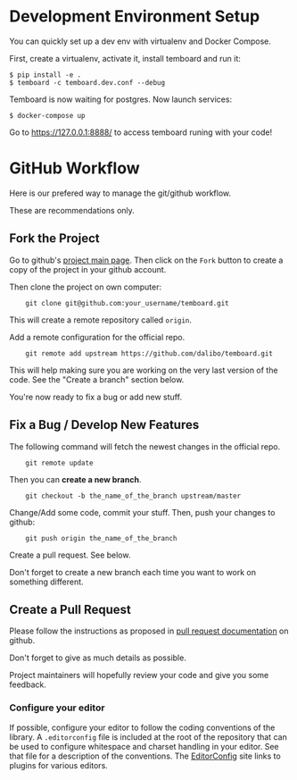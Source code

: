# Development Environment Setup

You can quickly set up a dev env with virtualenv and Docker Compose.

First, create a virtualenv, activate it, install temboard and run it:

``` console
$ pip install -e .
$ temboard -c temboard.dev.conf --debug
```

Temboard is now waiting for postgres. Now launch services:

``` console
$ docker-compose up
```

Go to https://127.0.0.1:8888/ to access temboard runing with your code!


# GitHub Workflow

Here is our prefered way to manage the git/github workflow.

These are recommendations only.

## Fork the Project

Go to github's [project main page](https://github.com/dalibo/temboard). Then click on the `Fork` button to create a copy of the project in your github account.

Then clone the project on own computer:

```
    git clone git@github.com:your_username/temboard.git
```

This will create a remote repository called `origin`.

Add a remote configuration for the official repo.

```
    git remote add upstream https://github.com/dalibo/temboard.git
```

This will help making sure you are working on the very last version of the code. See the "Create a branch" section below.

You're now ready to fix a bug or add new stuff.

## Fix a Bug / Develop New Features


The following command will fetch the newest changes in the official repo.

```
    git remote update
```

Then you can **create a new branch**.

```
    git checkout -b the_name_of_the_branch upstream/master
```

Change/Add some code, commit your stuff. Then, push your changes to github:

```
    git push origin the_name_of_the_branch
```

Create a pull request. See below.

Don't forget to create a new branch each time you want to work on something different.

## Create a Pull Request

Please follow the instructions as proposed in [pull request documentation](https://help.github.com/articles/using-pull-requests) on github.

Don't forget to give as much details as possible.

Project maintainers will hopefully review your code and give you some feedback.

### Configure your editor

If possible, configure your editor to follow the coding conventions of the
library.  A `.editorconfig` file is included at the root of the repository that
can be used to configure whitespace and charset handling in your editor.  See
that file for a description of the conventions.  The [EditorConfig](
http://editorconfig.org/#download) site links to plugins for various editors.

